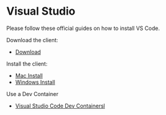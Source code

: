 # Visual Studio

Please follow these official guides on how to install VS Code.

Download the client:
- [Download](https://code.visualstudio.com/download)

Install the client:
- [Mac Install](https://code.visualstudio.com/docs/setup/mac)
- [Windows Install](https://code.visualstudio.com/docs/setup/windows)

Use a Dev Container
- [Visual Studio Code Dev Containersl](./dev-containers/README.md)